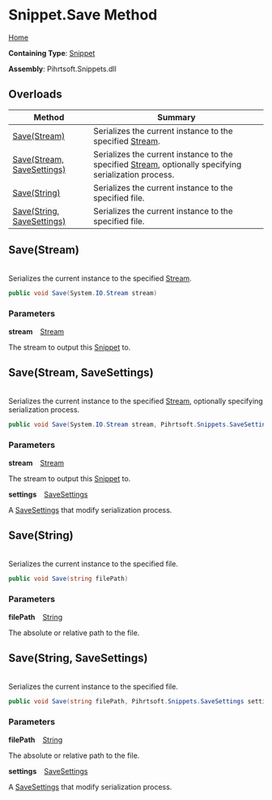 # Snippet\.Save Method

[Home](../../../../README.md)

**Containing Type**: [Snippet](../README.md)

**Assembly**: Pihrtsoft\.Snippets\.dll

## Overloads

| Method | Summary |
| ------ | ------- |
| [Save(Stream)](#Pihrtsoft_Snippets_Snippet_Save_System_IO_Stream_) | Serializes the current instance to the specified [Stream](https://docs.microsoft.com/en-us/dotnet/api/system.io.stream)\. |
| [Save(Stream, SaveSettings)](#Pihrtsoft_Snippets_Snippet_Save_System_IO_Stream_Pihrtsoft_Snippets_SaveSettings_) | Serializes the current instance to the specified [Stream](https://docs.microsoft.com/en-us/dotnet/api/system.io.stream), optionally specifying serialization process\. |
| [Save(String)](#Pihrtsoft_Snippets_Snippet_Save_System_String_) | Serializes the current instance to the specified file\. |
| [Save(String, SaveSettings)](#Pihrtsoft_Snippets_Snippet_Save_System_String_Pihrtsoft_Snippets_SaveSettings_) | Serializes the current instance to the specified file\. |

## Save\(Stream\) <a name="Pihrtsoft_Snippets_Snippet_Save_System_IO_Stream_"></a>

\
Serializes the current instance to the specified [Stream](https://docs.microsoft.com/en-us/dotnet/api/system.io.stream)\.

```csharp
public void Save(System.IO.Stream stream)
```

### Parameters

**stream** &ensp; [Stream](https://docs.microsoft.com/en-us/dotnet/api/system.io.stream)

The stream to output this [Snippet](../README.md) to\.

## Save\(Stream, SaveSettings\) <a name="Pihrtsoft_Snippets_Snippet_Save_System_IO_Stream_Pihrtsoft_Snippets_SaveSettings_"></a>

\
Serializes the current instance to the specified [Stream](https://docs.microsoft.com/en-us/dotnet/api/system.io.stream), optionally specifying serialization process\.

```csharp
public void Save(System.IO.Stream stream, Pihrtsoft.Snippets.SaveSettings settings)
```

### Parameters

**stream** &ensp; [Stream](https://docs.microsoft.com/en-us/dotnet/api/system.io.stream)

The stream to output this [Snippet](../README.md) to\.

**settings** &ensp; [SaveSettings](../../SaveSettings/README.md)

A [SaveSettings](../../SaveSettings/README.md) that modify serialization process\.

## Save\(String\) <a name="Pihrtsoft_Snippets_Snippet_Save_System_String_"></a>

\
Serializes the current instance to the specified file\.

```csharp
public void Save(string filePath)
```

### Parameters

**filePath** &ensp; [String](https://docs.microsoft.com/en-us/dotnet/api/system.string)

The absolute or relative path to the file\.

## Save\(String, SaveSettings\) <a name="Pihrtsoft_Snippets_Snippet_Save_System_String_Pihrtsoft_Snippets_SaveSettings_"></a>

\
Serializes the current instance to the specified file\.

```csharp
public void Save(string filePath, Pihrtsoft.Snippets.SaveSettings settings)
```

### Parameters

**filePath** &ensp; [String](https://docs.microsoft.com/en-us/dotnet/api/system.string)

The absolute or relative path to the file\.

**settings** &ensp; [SaveSettings](../../SaveSettings/README.md)

A [SaveSettings](../../SaveSettings/README.md) that modify serialization process\.